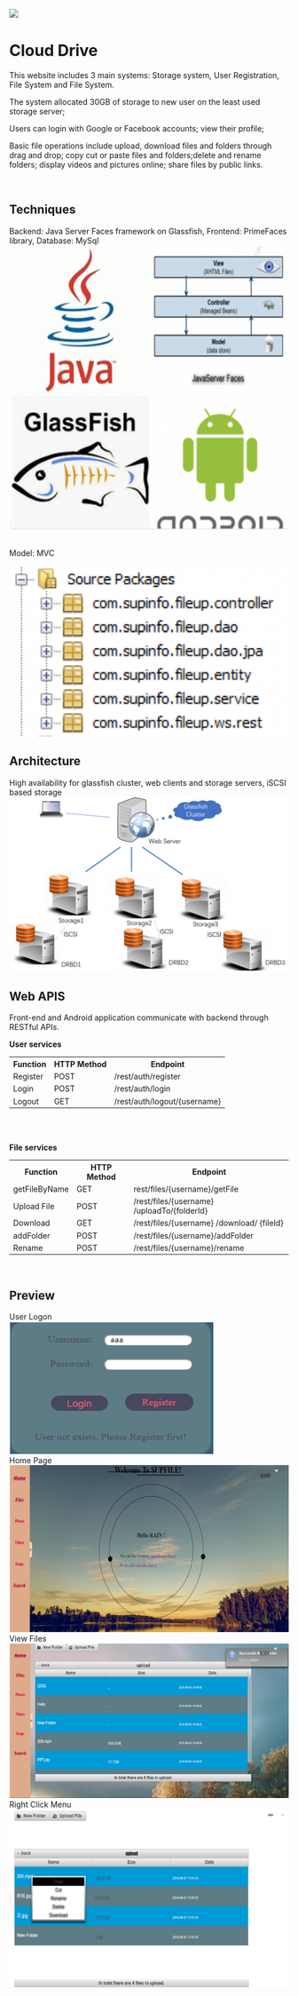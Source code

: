 ![](imgs/logo.png)

# Cloud Drive

<p>This website includes 3 main systems:  Storage system, User Registration, File System and File System. </p>

<p>The system allocated 30GB of storage to new user on the least used storage server;</p>
<p>Users can login with Google or Facebook accounts; view their profile; </p>

<p>Basic file operations include upload, download files and folders through drag and drop; copy cut or paste files and folders;delete and rename folders; display videos and pictures online; share files by public links. </p>
<br/>

Techniques
--------------
Backend: Java Server Faces framework on Glassfish, Frontend: PrimeFaces library, Database: MySql
![techniques](/imgs/stack.png)

<br/>
Model: MVC

![code](imgs/Picture1.png)
<br/>

Architecture
------------
High availability for glassfish cluster, web clients and storage servers, iSCSI based storage
![arc](/imgs/arc.png)
<br/>

Web APIS
------------
<p>Front-end and Android application communicate with backend through RESTful APIs.</p>

**User services**
<br/>
<table>
    <tr>
        <th>Function</th>
        <th>HTTP Method</th>
        <th>Endpoint</th>
    </tr>
    <tr>
        <td>Register</td>
        <td>POST</td>
        <td>/rest/auth/register</td>
    </tr>
    <tr>
        <td>Login</td>
        <td>POST</td>
        <td>/rest/auth/login</td>
    </tr>
    <tr>
        <td>Logout</td>
        <td>GET</td>
        <td>/rest/auth/logout/{username}</td>
    </tr>
</table>

<br/>
<br/>

**File services**
<table>
    <tr>
        <th>Function</th>
        <th>HTTP Method</th>
        <th>Endpoint</th>
    </tr>
    <tr>
        <td>getFileByName</td>
        <td>GET</td>
        <td>rest/files/{username}/getFile</td>
    </tr>
    <tr>
        <td>Upload File</td>
        <td>POST</td>
        <td>/rest/files/{username} /uploadTo/{folderId}</td>
    </tr>
    <tr>
        <td>Download</td>
        <td>GET</td>
        <td>/rest/files/{username} /download/ {fileId}</td>
    </tr>
    <tr>
        <td>addFolder</td>
        <td>POST</td>
        <td>/rest/files/{username}/addFolder</td>
    </tr>
    <tr>
        <td>Rename</td>
        <td>POST</td>
        <td>/rest/files/{username}/rename</td>
    </tr>
</table>

<br/>

Preview
------------
User Logon
<br/>
![login](imgs/login.png)
<br/>
Home Page
<br/>
![home](imgs/home.png)
<br/>
View Files
<br/>
![files](/imgs/files.png)
<br/>
Right Click Menu
<br/>
![functions](/imgs/menu.png)


